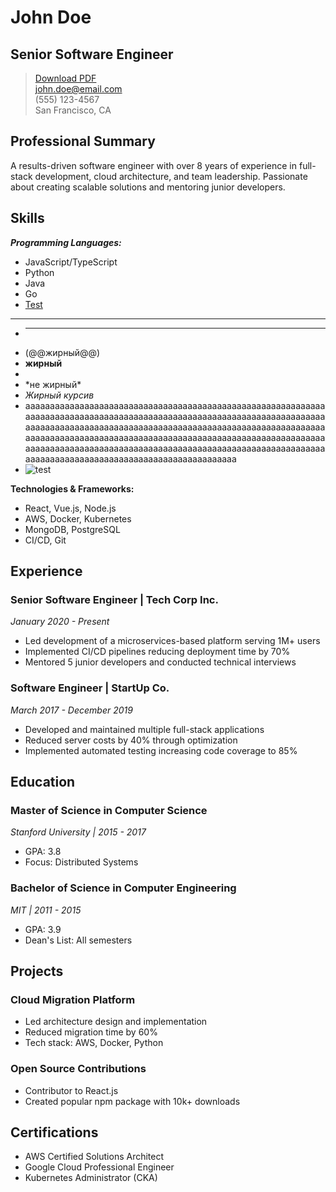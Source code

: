 # John Doe
## Senior Software Engineer

> [Download PDF](url-to-pdf)  
> [john.doe@email.com](mailto:john.doe@email.com)  
> (555) 123-4567  
> San Francisco, CA

<!-- 
This is an example CV template. Replace the content with your own information.
The format supports Markdown syntax. Here's how to use it:
- Use # for main heading (your name)
- Use ## for section headings
- Use ### for job titles or subsections
- Use > for contact information
- Use - or * for bullet points
-->

## Professional Summary
A results-driven software engineer with over 8 years of experience in full-stack development, cloud architecture, and team leadership. Passionate about creating scalable solutions and mentoring junior developers.

## Skills

_**Programming Languages:**_
- JavaScript/TypeScript
- Python
- Java
- Go
- [Test](https://www.youtube.com/watch?v=fy7f71zzpe8&t=424s)
- ---
- ***
-  (@@жирный@@)
-  <b>жирный</b>
- <script>alert("xss")</script>
- \*не жирный\*
- _Жирный курсив_
- aaaaaaaaaaaaaaaaaaaaaaaaaaaaaaaaaaaaaaaaaaaaaaaaaaaaaaaaaaaaaaaaaaaaaaaaaaaaaaaaaaaaaaaaaaaaaaaaaaaaaaaaaaaaaaaaaaaaaaaaaaaaaaaaaaaaaaaaaaaaaaaaaaaaaaaaaaaaaaaaaaaaaaaaaaaaaaaaaaaaaaaaaaaaaaaaaaaaaaaaaaaaaaaaaaaaaaaaaaaaaaaaaaaaaaaaaaaaaaaaaaaaaaaaaaaaaaaaaaaaaaaaaaaaaaaaaaaaaaaaaaaaaaaaaaaaaaaaaaaaaaaaaaaaaaaaaaaaaaaaaaaaaaaaaaaaaaaaaaaaaaaaaaaa
- ![test](https://rule34.xxx//samples/2551/sample_4ebdb0d8a82e310bf9b74e472d1ca2d5b4592dcd.jpg)


**Technologies & Frameworks:**
- React, Vue.js, Node.js
- AWS, Docker, Kubernetes
- MongoDB, PostgreSQL
- CI/CD, Git

## Experience

### Senior Software Engineer | Tech Corp Inc.
*January 2020 - Present*

- Led development of a microservices-based platform serving 1M+ users
- Implemented CI/CD pipelines reducing deployment time by 70%
- Mentored 5 junior developers and conducted technical interviews

### Software Engineer | StartUp Co.
*March 2017 - December 2019*

- Developed and maintained multiple full-stack applications
- Reduced server costs by 40% through optimization
- Implemented automated testing increasing code coverage to 85%

## Education

### Master of Science in Computer Science
*Stanford University | 2015 - 2017*
- GPA: 3.8
- Focus: Distributed Systems

### Bachelor of Science in Computer Engineering
*MIT | 2011 - 2015*
- GPA: 3.9
- Dean's List: All semesters

## Projects

### Cloud Migration Platform
- Led architecture design and implementation
- Reduced migration time by 60%
- Tech stack: AWS, Docker, Python

### Open Source Contributions
- Contributor to React.js
- Created popular npm package with 10k+ downloads

## Certifications
- AWS Certified Solutions Architect
- Google Cloud Professional Engineer
- Kubernetes Administrator (CKA)

<!-- 
Additional sections you might want to add:
- Languages
- Volunteer Work
- Publications
- Awards & Achievements
-->
